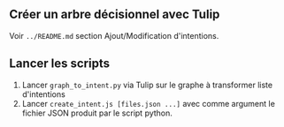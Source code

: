 ## Créer un arbre décisionnel avec Tulip
Voir ```../README.md``` section Ajout/Modification d'intentions.

## Lancer les scripts
1. Lancer ```graph_to_intent.py``` via Tulip sur le graphe à transformer liste d'intentions 
2. Lancer ```create_intent.js [files.json ...]``` avec comme argument le fichier JSON produit par le script python.